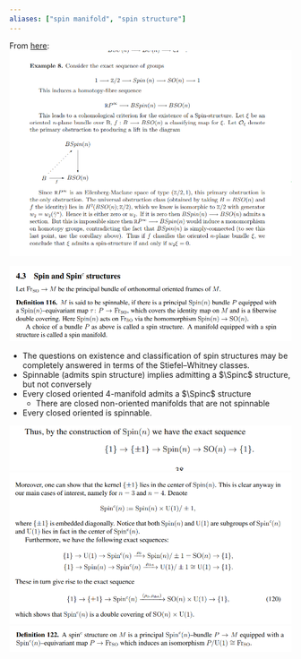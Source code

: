 ```yaml
---
aliases: ["spin manifold", "spin structure"]
---
```


From [here](http://math.mit.edu/~mbehrens/18.906spring10/prin.pdf):
![](../attachments/Pasted%20image%2020210612233405.png)

![](../attachments/Pasted%20image%2020210613130400.png)

- The questions on existence and classification of spin structures may be completely answered in terms of the Stiefel–Whitney classes.
- Spinnable (admits spin structure) implies admitting a $\Spinc$ structure, but not conversely 
- Every closed oriented 4-manifold admits a $\Spinc$ structure
	- There are closed non-oriented manifolds that are not spinnable
- Every closed oriented is spinnable.

![](../attachments/Pasted%20image%2020210613130528.png)
![](../attachments/Pasted%20image%2020210613130534.png)
![](../attachments/Pasted%20image%2020210613130544.png)
